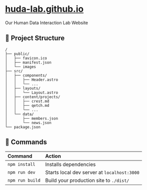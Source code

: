 # [huda-lab.github.io](https://huda-lab.github.io)

Our Human Data Interaction Lab Website

## 🚀 Project Structure

```
/
├── public/
│   ├── favicon.ico
│   ├── manifest.json
│   └── images
├── src/
│   ├── components/
│   │   ├── Header.astro
│   │   └── ...
│   ├── layouts/
│   │   └── Layout.astro
│   ├── content/projects/
│   │   ├── crest.md
│   │   ├── qetch.md
│   │   └── ...
│   └── data/
│       ├── members.json
│       └── news.json
└── package.json
```

## 🧞 Commands

| Command                | Action                                             |
| :--------------------- | :------------------------------------------------- |
| `npm install`          | Installs dependencies                              |
| `npm run dev`          | Starts local dev server at `localhost:3000`        |
| `npm run build`        | Build your production site to `./dist/`            |

